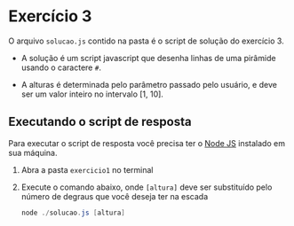# Exercício 3

O arquivo `solucao.js` contido na pasta é o script de solução do exercício 3.

- A solução é um script javascript que desenha linhas de uma pirâmide usando o
  caractere `#`.

- A alturas é determinada pelo parâmetro passado pelo usuário, e deve
  ser um valor inteiro no intervalo [1, 10].

## Executando o script de resposta

Para executar o script de resposta você precisa ter o [Node JS](https://nodejs.org/en)
instalado em sua máquina.

1. Abra a pasta `exercicio1` no terminal

2. Execute o comando abaixo, onde `[altura]` deve ser substituído pelo
   número de degraus que você deseja ter na escada

   ```powershell
   node ./solucao.js [altura]
   ```
